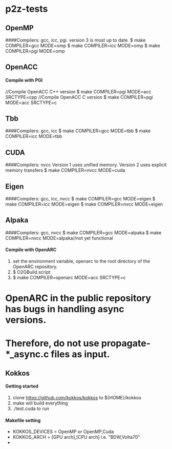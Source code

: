 # p2z-tests

## OpenMP
####Compilers: gcc, icc, pgi.
version 3 is most up to date. 
$ make COMPILER=gcc MODE=omp
$ make COMPILER=icc MODE=omp
$ make COMPILER=pgi MODE=omp


## OpenACC
#### Compile with PGI
//Compile OpenACC C++ version
$ make COMPILER=pgi MODE=acc SRCTYPE=cpp
//Compile OpenACC C version
$ make COMPILER=pgi MODE=acc SRCTYPE=c

## Tbb
####Compilers: gcc, icc
$ make COMPILER=gcc MODE=tbb
$ make COMPILER=icc MODE=tbb

## CUDA
####Compilers: nvcc
Version 1 uses unified memory. Version 2 uses explicit memory transfers
$ make COMPILER=nvcc MODE=cuda

## Eigen
####Compilers: gcc, icc, nvcc
$ make COMPILER=gcc MODE=eigen
$ make COMPILER=icc MODE=eigen
$ make COMPILER=nvcc MODE=eigen

## Alpaka
####Compilers: gcc, nvcc 
$ make COMPILER=gcc MODE=alpaka
$ make COMPILER=nvcc MODE=alpaka//not yet functional

#### Compile with OpenARC
1. set the environment variable, openarc to the root directory of the OpenARC repository.
2. $ O2GBuild.script
3. $ make COMPILER=openarc MODE=acc SRCTYPE=c
# OpenARC in the public repository has bugs in handling async versions.
# Therefore, do not use propagate-*_async.c files as input.

## Kokkos

#### Getting started
1. clone https://github.com/kokkos/kokkos to ${HOME}/kokkos
2. make will build everything
3. ./test.cuda to run

#### Makefile setting
- KOKKOS_DEVICES = OpenMP or OpenMP,Cuda
- KOKKOS_ARCH = [GPU arch],[CPU arch] i.e. "BDW,Volta70"
- 

